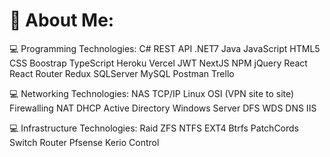 # 💫 About Me:

💻 Programming Technologies:
C# REST API .NET7 Java JavaScript HTML5 CSS Boostrap TypeScript Heroku Vercel JWT NextJS NPM jQuery React React Router Redux SQLServer MySQL Postman Trello

💻 Networking Technologies:
NAS TCP/IP Linux OSI (VPN site to site) Firewalling NAT DHCP Active Directory Windows Server DFS WDS DNS IIS

💻 Infrastructure Technologies:
Raid ZFS NTFS EXT4 Btrfs PatchCords Switch Router Pfsense Kerio Control
